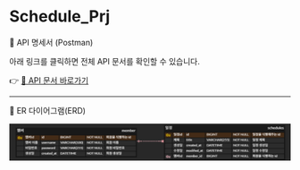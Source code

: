 # Schedule_Prj

📘 API 명세서 (Postman)

아래 링크를 클릭하면 전체 API 문서를 확인할 수 있습니다.

👉 [🔗 API 문서 바로가기](https://documenter.getpostman.com/view/34889512/2sB2jAaSsc)

<hr>

📘 ER 다이어그램(ERD)

![img.png](img.png)
